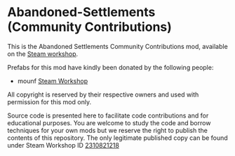 # Abandoned-Settlements (Community Contributions)

This is the Abandoned Settlements Community Contributions mod, available on the [Steam workshop](https://steamcommunity.com/sharedfiles/filedetails/?id=2310821218).

Prefabs for this mod have kindly been donated by the following people:
*  mounf [Steam Workshop](https://steamcommunity.com/profiles/76561197977218107/myworkshopfiles/?appid=244850)

All copyright is reserved by their respective owners and used with permission for this mod only.

Source code is presented here to facilitate code contributions and for educational purposes.  You are welcome to study the code and borrow techniques for your own mods but we reserve the right to publish the contents of this repository.  The only legitimate published copy can be found under Steam Workshop ID [2310821218](https://steamcommunity.com/sharedfiles/filedetails/?id=2310821218)   

